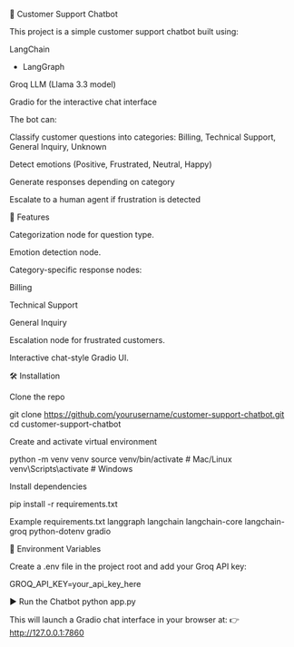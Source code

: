 🤖 Customer Support Chatbot

This project is a simple customer support chatbot built using:

LangChain
 + LangGraph

Groq LLM
 (Llama 3.3 model)

Gradio
 for the interactive chat interface

The bot can:

Classify customer questions into categories: Billing, Technical Support, General Inquiry, Unknown

Detect emotions (Positive, Frustrated, Neutral, Happy)

Generate responses depending on category

Escalate to a human agent if frustration is detected

🚀 Features

Categorization node for question type.

Emotion detection node.

Category-specific response nodes:

Billing

Technical Support

General Inquiry

Escalation node for frustrated customers.

Interactive chat-style Gradio UI.

🛠️ Installation

Clone the repo

git clone https://github.com/yourusername/customer-support-chatbot.git
cd customer-support-chatbot


Create and activate virtual environment

python -m venv venv
source venv/bin/activate   # Mac/Linux
venv\Scripts\activate      # Windows


Install dependencies

pip install -r requirements.txt

Example requirements.txt
langgraph
langchain
langchain-core
langchain-groq
python-dotenv
gradio

🔑 Environment Variables

Create a .env file in the project root and add your Groq API key:

GROQ_API_KEY=your_api_key_here

▶️ Run the Chatbot
python app.py


This will launch a Gradio chat interface in your browser at:
👉 http://127.0.0.1:7860
